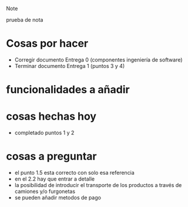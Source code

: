 >[!NOTE]
> prueba de nota

# Cosas por hacer

  - Corregir documento Entrega 0 (componentes ingeniería de software)
  - Terminar documento Entrega 1 (puntos 3 y 4)

# funcionalidades a añadir

# cosas hechas hoy
  - completado puntos 1 y 2

# cosas a preguntar 
  - el punto 1.5 esta correcto con solo esa referencia
  - en el 2.2 hay que entrar a detalle
  - la posibilidad de introducir el transporte de los productos a través de camiones y/o furgonetas
  - se pueden añadir metodos de pago